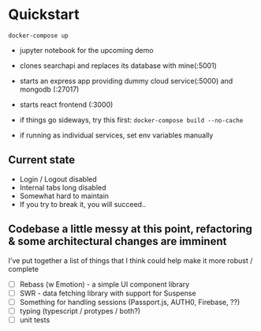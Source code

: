 # Quickstart
`docker-compose up`
 - jupyter notebook for the upcoming demo
 - clones searchapi and replaces its database with mine(:5001)
 - starts an express app providing dummy cloud service(:5000) and mongodb (:27017)
 - starts react frontend (:3000)

 - if things go sideways, try this first: `docker-compose build --no-cache`

 - if running as individual services, set env variables manually
## Current state
 - Login / Logout disabled
 - Internal tabs long disabled
 - Somewhat hard to maintain
 - If you try to break it, you will succeed..

## Codebase a little messy at this point, refactoring & some architectural changes are imminent
I've put together a list of things that I think could help make it more robust / complete
 - [ ] Rebass (w Emotion) - a simple UI component library
 - [ ] SWR - data fetching library with support for Suspense
 - [ ] Something for handling sessions (Passport.js, AUTH0, Firebase, ??)
 - [ ] typing (typescript / protypes / both?)
 - [ ] unit tests
